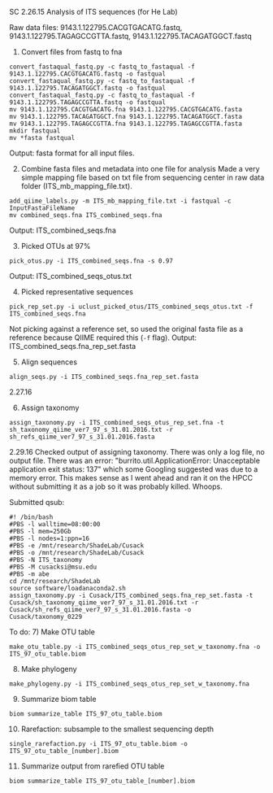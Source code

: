 SC 2.26.15 Analysis of ITS sequences (for He Lab)

Raw data files: 9143.1.122795.CACGTGACATG.fastq, 9143.1.122795.TAGAGCCGTTA.fastq, 9143.1.122795.TACAGATGGCT.fastq

1) Convert files from fastq to fna
```
convert_fastaqual_fastq.py -c fastq_to_fastaqual -f 9143.1.122795.CACGTGACATG.fastq -o fastqual
convert_fastaqual_fastq.py -c fastq_to_fastaqual -f 9143.1.122795.TACAGATGGCT.fastq -o fastqual
convert_fastaqual_fastq.py -c fastq_to_fastaqual -f 9143.1.122795.TAGAGCCGTTA.fastq -o fastqual
mv 9143.1.122795.CACGTGACATG.fna 9143.1.122795.CACGTGACATG.fasta
mv 9143.1.122795.TACAGATGGCT.fna 9143.1.122795.TACAGATGGCT.fasta
mv 9143.1.122795.TAGAGCCGTTA.fna 9143.1.122795.TAGAGCCGTTA.fasta
mkdir fastqual
mv *fasta fastqual
```
Output: fasta format for all input files. 

2) Combine fasta files and metadata into one file for analysis
Made a very simple mapping file based on txt file from sequencing center in raw data folder (ITS_mb_mapping_file.txt). 
```
add_qiime_labels.py -m ITS_mb_mapping_file.txt -i fastqual -c InputFastaFileName  
mv combined_seqs.fna ITS_combined_seqs.fna

```
Output: ITS_combined_seqs.fna

3) Picked OTUs at 97%

```
pick_otus.py -i ITS_combined_seqs.fna -s 0.97
```
Output: ITS_combined_seqs_otus.txt

4) Picked representative sequences
```
pick_rep_set.py -i uclust_picked_otus/ITS_combined_seqs_otus.txt -f ITS_combined_seqs.fna

```
Not picking against a reference set, so used the original fasta file as a reference because QIIME required this (```-f``` flag).
Output: ITS_combined_seqs.fna_rep_set.fasta

5) Align sequences
```
align_seqs.py -i ITS_combined_seqs.fna_rep_set.fasta
```

2.27.16

6) Assign taxonomy
```
assign_taxonomy.py -i ITS_combined_seqs_otus_rep_set.fna -t sh_taxonomy_qiime_ver7_97_s_31.01.2016.txt -r sh_refs_qiime_ver7_97_s_31.01.2016.fasta
```

2.29.16
Checked output of assigning taxonomy. There was only a log file, no output file. There was an error: "burrito.util.ApplicationError: Unacceptable application exit status: 137" which some Googling suggested was due to a memory error. This makes sense as I went ahead and ran it on the HPCC without submitting it as a job so it was probably killed. Whoops. 

Submitted qsub:
```
#! /bin/bash
#PBS -l walltime=08:00:00
#PBS -l mem=250Gb
#PBS -l nodes=1:ppn=16
#PBS -e /mnt/research/ShadeLab/Cusack
#PBS -o /mnt/research/ShadeLab/Cusack
#PBS -N ITS_taxonomy
#PBS -M cusacksi@msu.edu
#PBS -m abe 
cd /mnt/research/ShadeLab
source software/loadanaconda2.sh
assign_taxonomy.py -i Cusack/ITS_combined_seqs.fna_rep_set.fasta -t Cusack/sh_taxonomy_qiime_ver7_97_s_31.01.2016.txt -r Cusack/sh_refs_qiime_ver7_97_s_31.01.2016.fasta -o Cusack/taxonomy_0229
```



To do:
7) Make OTU table
```
make_otu_table.py -i ITS_combined_seqs_otus_rep_set_w_taxonomy.fna -o ITS_97_otu_table.biom
```
8) Make phylogeny
```
make_phylogeny.py -i ITS_combined_seqs_otus_rep_set_w_taxonomy.fna 
```

9) Summarize biom table
```
biom summarize_table ITS_97_otu_table.biom
```

10) Rarefaction: subsample to the smallest sequencing depth 
```
single_rarefaction.py -i ITS_97_otu_table.biom -o ITS_97_otu_table_[number].biom
```

11) Summarize output from rarefied OTU table
```
biom summarize_table ITS_97_otu_table_[number].biom
```
